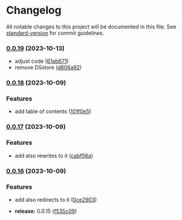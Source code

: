 # Changelog

All notable changes to this project will be documented in this file. See [standard-version](https://github.com/conventional-changelog/standard-version) for commit guidelines.

### [0.0.19](https://github.com/olavoparno/next-routes-readme/compare/v0.0.18...v0.0.19) (2023-10-13)


* adjust code ([61ab671](https://github.com/olavoparno/next-routes-readme/commit/61ab671457ecfab5166c045995f349347f90696a))
* remove DSstore ([d806a92](https://github.com/olavoparno/next-routes-readme/commit/d806a92fefd66c00d875d604b5c3606108bfea55))

### [0.0.18](https://github.com/olavoparno/next-routes-readme/compare/v0.0.17...v0.0.18) (2023-10-09)


### Features

* add table of contents ([101f0e5](https://github.com/olavoparno/next-routes-readme/commit/101f0e57a2819c7d42a2a8af85111297049e11fe))

### [0.0.17](https://github.com/olavoparno/next-routes-readme/compare/v0.0.16...v0.0.17) (2023-10-09)


### Features

* add also rewrites to it ([cabf56a](https://github.com/olavoparno/next-routes-readme/commit/cabf56a0a4c33c921f0e01b3531ab34eedb77712))

### [0.0.16](https://github.com/olavoparno/next-routes-readme/compare/v0.0.15...v0.0.16) (2023-10-09)


### Features

* add also redirects to it ([0ce2903](https://github.com/olavoparno/next-routes-readme/commit/0ce2903206abc017df0401952359cdb12457b437))


* **release:** 0.0.15 ([f535c09](https://github.com/olavoparno/next-routes-readme/commit/f535c0936983d83d792c93de7fd45b831e5fa9df))
